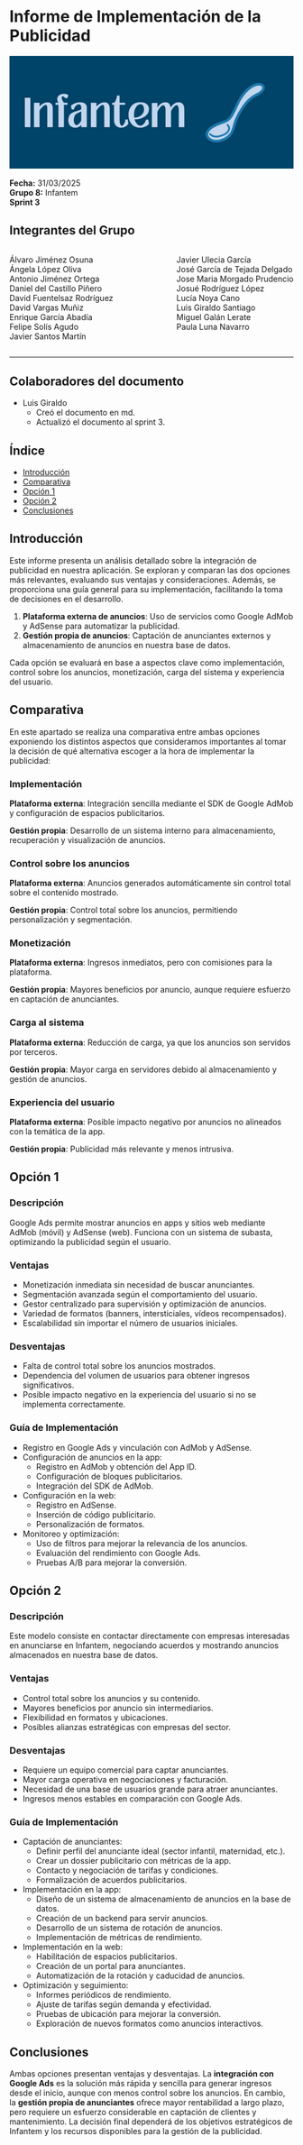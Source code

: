 # Informe de Implementación de la Publicidad

![Portada](../../images/Infantem.png)


**Fecha:** 31/03/2025  
**Grupo 8:** Infantem  
**Sprint 3**

## Integrantes del Grupo
<div style="display: flex; justify-content: space-between; gap: 2px;">
  <div>
    <ul style="padding-left: 0; list-style: none;">
      <li>Álvaro Jiménez Osuna</li>
      <li>Ángela López Oliva</li>
      <li>Antonio Jiménez Ortega</li>
      <li>Daniel del Castillo Piñero</li>
      <li>David Fuentelsaz Rodríguez</li>
      <li>David Vargas Muñiz</li>
      <li>Enrique García Abadía</li>
      <li>Felipe Solís Agudo</li>
      <li>Javier Santos Martín</li>
    </ul>
  </div>

  <div>
    <ul style="padding-left: 0; list-style: none;">
    <li>Javier Ulecia García</li>
      <li>José García de Tejada Delgado</li>
      <li>Jose Maria Morgado Prudencio</li>
      <li>Josué Rodríguez López</li>
      <li>Lucía Noya Cano</li>
      <li>Luis Giraldo Santiago</li>
      <li>Miguel Galán Lerate</li>
      <li>Paula Luna Navarro</li>
    </ul>
  </div>
</div>

---

## Colaboradores del documento

- Luis Giraldo  
  - Creó el documento en md.
  - Actualizó el documento al sprint 3.



## Índice
- [Introducción](#introducción)
- [Comparativa](#comparativa)
- [Opción 1](#opción-1)
- [Opción 2](#opción-2)
- [Conclusiones](#conclusiones)


## Introducción

Este informe presenta un análisis detallado sobre la integración de publicidad en nuestra aplicación. Se exploran y comparan las dos opciones más relevantes, evaluando sus ventajas y consideraciones. Además, se proporciona una guía general para su implementación, facilitando la toma de decisiones en el desarrollo.

1. **Plataforma externa de anuncios**: Uso de servicios como Google AdMob y AdSense para automatizar la publicidad.
2. **Gestión propia de anuncios**: Captación de anunciantes externos y almacenamiento de anuncios en nuestra base de datos.

Cada opción se evaluará en base a aspectos clave como implementación, control sobre los anuncios, monetización, carga del sistema y experiencia del usuario.


## Comparativa

En este apartado se realiza una comparativa entre ambas opciones exponiendo los distintos aspectos que consideramos importantes al tomar la decisión de qué alternativa escoger a la hora de implementar la publicidad:

### Implementación

**Plataforma externa**: Integración sencilla mediante el SDK de Google AdMob y configuración de espacios publicitarios.

**Gestión propia**: Desarrollo de un sistema interno para almacenamiento, recuperación y visualización de anuncios.

### Control sobre los anuncios
**Plataforma externa**: Anuncios generados automáticamente sin control total sobre el contenido mostrado.

**Gestión propia**: Control total sobre los anuncios, permitiendo personalización y segmentación.

### Monetización

**Plataforma externa**: Ingresos inmediatos, pero con comisiones para la plataforma.

**Gestión propia**: Mayores beneficios por anuncio, aunque requiere esfuerzo en captación de anunciantes.

### Carga al sistema

**Plataforma externa**: Reducción de carga, ya que los anuncios son servidos por terceros.

**Gestión propia**: Mayor carga en servidores debido al almacenamiento y gestión de anuncios.

### Experiencia del usuario

**Plataforma externa**: Posible impacto negativo por anuncios no alineados con la temática de la app.

**Gestión propia**: Publicidad más relevante y menos intrusiva.

## Opción 1

### Descripción

Google Ads permite mostrar anuncios en apps y sitios web mediante AdMob (móvil) y AdSense (web). Funciona con un sistema de subasta, optimizando la publicidad según el usuario.

### Ventajas
- Monetización inmediata sin necesidad de buscar anunciantes.
- Segmentación avanzada según el comportamiento del usuario.
- Gestor centralizado para supervisión y optimización de anuncios.
- Variedad de formatos (banners, intersticiales, vídeos recompensados).
- Escalabilidad sin importar el número de usuarios iniciales.

### Desventajas

- Falta de control total sobre los anuncios mostrados.
- Dependencia del volumen de usuarios para obtener ingresos significativos.
- Posible impacto negativo en la experiencia del usuario si no se implementa correctamente.

### Guía de Implementación
- Registro en Google Ads y vinculación con AdMob y AdSense.
- Configuración de anuncios en la app:
  - Registro en AdMob y obtención del App ID.
  - Configuración de bloques publicitarios.
  - Integración del SDK de AdMob.
- Configuración en la web:
  - Registro en AdSense.
  - Inserción de código publicitario.
  - Personalización de formatos.
- Monitoreo y optimización:
  - Uso de filtros para mejorar la relevancia de los anuncios.
  - Evaluación del rendimiento con Google Ads.
  - Pruebas A/B para mejorar la conversión.


## Opción 2

### Descripción

Este modelo consiste en contactar directamente con empresas interesadas en anunciarse en Infantem, negociando acuerdos y mostrando anuncios almacenados en nuestra base de datos.

### Ventajas

- Control total sobre los anuncios y su contenido.
- Mayores beneficios por anuncio sin intermediarios.
- Flexibilidad en formatos y ubicaciones.
- Posibles alianzas estratégicas con empresas del sector.

### Desventajas
- Requiere un equipo comercial para captar anunciantes.
- Mayor carga operativa en negociaciones y facturación.
- Necesidad de una base de usuarios grande para atraer anunciantes.
- Ingresos menos estables en comparación con Google Ads.

### Guía de Implementación

- Captación de anunciantes:
  - Definir perfil del anunciante ideal (sector infantil, maternidad, etc.).
  - Crear un dossier publicitario con métricas de la app.
  - Contacto y negociación de tarifas y condiciones.
  - Formalización de acuerdos publicitarios.
- Implementación en la app:
  - Diseño de un sistema de almacenamiento de anuncios en la base de datos.
  - Creación de un backend para servir anuncios.
  - Desarrollo de un sistema de rotación de anuncios.
  - Implementación de métricas de rendimiento.
- Implementación en la web:
  - Habilitación de espacios publicitarios.
  - Creación de un portal para anunciantes.
  - Automatización de la rotación y caducidad de anuncios.
- Optimización y seguimiento:
  - Informes periódicos de rendimiento.
  - Ajuste de tarifas según demanda y efectividad.
  - Pruebas de ubicación para mejorar la conversión.
  - Exploración de nuevos formatos como anuncios interactivos.


## Conclusiones

Ambas opciones presentan ventajas y desventajas. La **integración con Google Ads** es la solución más rápida y sencilla para generar ingresos desde el inicio, aunque con menos control sobre los anuncios. En cambio, la **gestión propia de anunciantes** ofrece mayor rentabilidad a largo plazo, pero requiere un esfuerzo considerable en captación de clientes y mantenimiento.
La decisión final dependerá de los objetivos estratégicos de Infantem y los recursos disponibles para la gestión de la publicidad.
